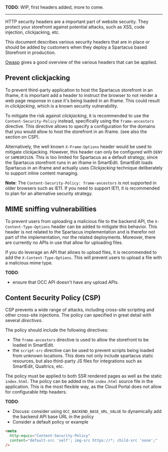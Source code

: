 **TODO**: WIP, first headers added, more to come.

---

HTTP security headers are a important part of website security. They protect your storefront against potential attacks, such as XSS, code injection, clickjacking, etc.

This document describes various security headers that are in place or should be added by customers when they deploy a Spartacus based Storefront in production.

[Owasp](https://owasp.org/www-project-secure-headers/) gives a good overview of the various headers that can be applied.

## Prevent clickjacking

To prevent third-party application to host the Spartacus storefront in an iframe, it is important add a header to instruct the browser to not render a web page response in case it's being loaded in an iframe. This could result in _clickjacking_, which is a known security vulnerability.

To mitigate the risk against _clickjacking_, it is recommended to use the `Content-Security-Policy` instead, specifically using the `frame-ancestors` directive. This directive allows to specify a configuration for the domains that you would allow to host the storefront in an iframe. (see also the section on CSP).

Alternatively, the well known `X-Frame-Options` header would be used to mitigate clickjacking. However, this header can only be configured with `DENY` or `SAMEORIGIN`. This is too limited for Spartacus as a default strategy, since the Spartacus storefront runs in an iframe in SmartEdit. SmartEdit loads Spartacus in an iframe and actually uses _Clickjacking_ technique deliberately to support inline content managing.

**Note**: The `Content-Security-Policy: frame-ancestors` is not supported in older browsers such as IE11. If you need to support IE11, it is recommended to plan for an alternative security strategy.

## MIME sniffing vulnerabilities

To prevent users from uploading a malicious file to the backend API, the `X-Content-Type-Options` header can be added to mitigate this behavior. This header is not related to the Spartacus implementation and is therefor not part of the implementation, nor the related deployments. Moreover, there are currently no APIs in use that allow for uploading files.

If you do leverage an API that allows to upload files, it is recommended to add the `X-Content-Type-Options`. This will prevent users to upload a file with a malicious mime type.

**TODO**:

- ensure that OCC API doesn't have any upload APIs.

## Content Security Policy (CSP)

CSP prevents a wide range of attacks, including cross-site scripting and other cross-site injections. The policy can specified in great detail with several _directives_.

The policy should include the following directives:

- The `frame-ancestors` directive is used to allow the storefront to be loaded in SmartEdit.
- the `script-src` directive can be used to prevent scripts being loaded from unknown locations. This does not only include spartacus static resources, but also third-party JS files for integrations such as SmartEdit, Qualtrics, etc.

The policy must be applied to both SSR rendered pages as well as the static `index.html`. The policy can be added in the `index.html` source file in the application. This is the most flexible way, as the Cloud Portal does not allow for configurable http headers.

**TODO**:

- Discuss: consider using `OCC_BACKEND_BASE_URL_VALUE` to dynamically add the backend API base URL in the policy
- Consider a default policy or example

```html
<meta
  http-equiv="Content-Security-Policy"
  content="default-src 'self'; img-src https://*; child-src 'none';"
/>
```
